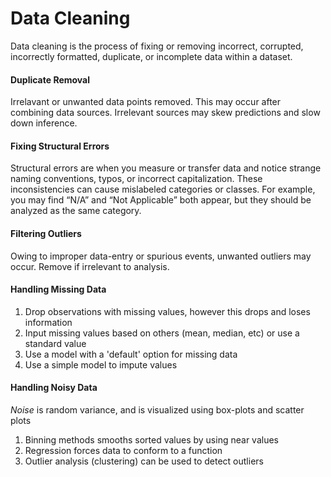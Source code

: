 # Data Cleaning  
Data cleaning is the process of fixing or removing incorrect, corrupted, incorrectly formatted, duplicate, or incomplete data within a dataset.  

#### Duplicate Removal  
Irrelavant or unwanted data points removed. This may occur after combining data sources. Irrelevant sources may skew predictions and slow down inference.  

#### Fixing Structural Errors  
Structural errors are when you measure or transfer data and notice strange naming conventions, typos, or incorrect capitalization. These inconsistencies can cause mislabeled categories or classes. For example, you may find “N/A” and “Not Applicable” both appear, but they should be analyzed as the same category.  

#### Filtering Outliers  
Owing to improper data-entry or spurious events, unwanted outliers may occur. Remove if irrelevant to analysis.  

#### Handling Missing Data  
1. Drop observations with missing values, however this drops and loses information  
2. Input missing values based on others (mean, median, etc)  or use a standard value  
3. Use a model with a 'default' option for missing data  
4. Use a simple model to impute values  

#### Handling Noisy Data  
*Noise* is random variance, and is visualized using box-plots and scatter plots  
1. Binning methods smooths sorted values by using near values  
2. Regression forces data to conform to a function  
3. Outlier analysis (clustering) can be used to detect outliers  